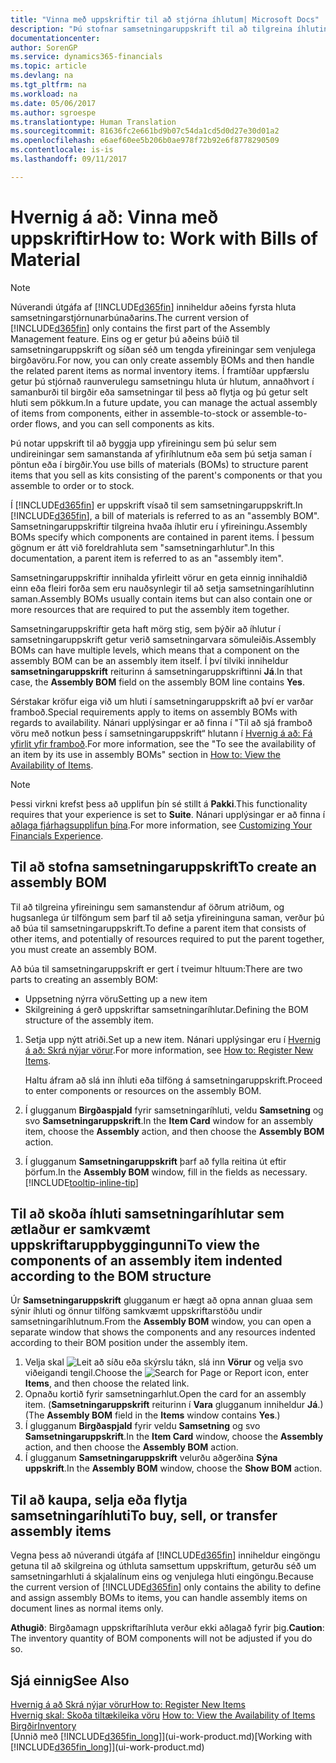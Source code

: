 ```yaml
---
title: "Vinna með uppskriftir til að stjórna íhlutum| Microsoft Docs"
description: "Þú stofnar samsetningaruppskrift til að tilgreina íhlutina eða tilföngin sem þarf til að setja saman vöruna sem samsetningaruppskriftin segir til um, og þú getur skoða íhluti samsetningarvöru."
documentationcenter: 
author: SorenGP
ms.service: dynamics365-financials
ms.topic: article
ms.devlang: na
ms.tgt_pltfrm: na
ms.workload: na
ms.date: 05/06/2017
ms.author: sgroespe
ms.translationtype: Human Translation
ms.sourcegitcommit: 81636fc2e661bd9b07c54da1cd5d0d27e30d01a2
ms.openlocfilehash: e6aef60ee5b206b0ae978f72b92e6f8778290509
ms.contentlocale: is-is
ms.lasthandoff: 09/11/2017

---
```

# <a name="how-to-work-with-bills-of-material"></a><span data-ttu-id="daa7e-103">Hvernig á að: Vinna með uppskriftir</span><span class="sxs-lookup"><span data-stu-id="daa7e-103">How to: Work with Bills of Material</span></span>
> [!NOTE]  
>   <span data-ttu-id="daa7e-104">Núverandi útgáfa af [!INCLUDE[d365fin](includes/d365fin_md.md)] inniheldur aðeins fyrsta hluta samsetningarstjórnunarbúnaðarins.</span><span class="sxs-lookup"><span data-stu-id="daa7e-104">The current version of [!INCLUDE[d365fin](includes/d365fin_md.md)] only contains the first part of the Assembly Management feature.</span></span> <span data-ttu-id="daa7e-105">Eins og er getur þú aðeins búið til samsetningaruppskrift og síðan séð um tengda yfireiningar sem venjulega birgðavöru.</span><span class="sxs-lookup"><span data-stu-id="daa7e-105">For now, you can only create assembly BOMs and then handle the related parent items as normal inventory items.</span></span> <span data-ttu-id="daa7e-106">Í framtíðar uppfærslu getur þú stjórnað raunverulegu samsetningu hluta úr hlutum, annaðhvort í samanburði til birgðir eða samsetningar til þess að flytja og þú getur selt hluti sem pökkum.</span><span class="sxs-lookup"><span data-stu-id="daa7e-106">In a future update, you can manage the actual assembly of items from components, either in assemble-to-stock or assemble-to-order flows, and you can sell components as kits.</span></span>

<span data-ttu-id="daa7e-107">Þú notar uppskrift til að byggja upp yfireiningu sem þú selur sem undireiningar sem samanstanda af yfiríhlutnum eða sem þú setja saman í pöntun eða í birgðir.</span><span class="sxs-lookup"><span data-stu-id="daa7e-107">You use bills of materials (BOMs) to structure parent items that you sell as kits consisting of the parent's components or that you assemble to order or to stock.</span></span>

<span data-ttu-id="daa7e-108">Í [!INCLUDE[d365fin](includes/d365fin_md.md)] er uppskrift vísað til sem samsetningaruppskrift.</span><span class="sxs-lookup"><span data-stu-id="daa7e-108">In [!INCLUDE[d365fin](includes/d365fin_md.md)], a bill of materials is referred to as an "assembly BOM".</span></span> <span data-ttu-id="daa7e-109">Samsetningaruppskriftir tilgreina hvaða íhlutir eru í yfireiningu.</span><span class="sxs-lookup"><span data-stu-id="daa7e-109">Assembly BOMs specify which components are contained in parent items.</span></span> <span data-ttu-id="daa7e-110">Í þessum gögnum er átt við foreldrahluta sem "samsetningarhlutur".</span><span class="sxs-lookup"><span data-stu-id="daa7e-110">In this documentation, a parent item is referred to as an "assembly item".</span></span>

<span data-ttu-id="daa7e-111">Samsetningaruppskriftir innihalda yfirleitt vörur en geta einnig innihaldið einn eða fleiri forða sem eru nauðsynlegir til að setja samsetningaríhlutinn saman.</span><span class="sxs-lookup"><span data-stu-id="daa7e-111">Assembly BOMs usually contain items but can also contain one or more resources that are required to put the assembly item together.</span></span>

<span data-ttu-id="daa7e-112">Samsetningaruppskriftir geta haft mörg stig, sem þýðir að íhlutur í samsetningaruppskrift getur verið samsetningarvara sömuleiðis.</span><span class="sxs-lookup"><span data-stu-id="daa7e-112">Assembly BOMs can have multiple levels, which means that a component on the assembly BOM can be an assembly item itself.</span></span> <span data-ttu-id="daa7e-113">Í því tilviki inniheldur **samsetningaruppskrift** reiturinn á samsetningaruppskriftinni **Já**.</span><span class="sxs-lookup"><span data-stu-id="daa7e-113">In that case, the **Assembly BOM** field on the assembly BOM line contains **Yes**.</span></span>

<span data-ttu-id="daa7e-114">Sérstakar kröfur eiga við um hluti í samsetningaruppskrift að því er varðar framboð.</span><span class="sxs-lookup"><span data-stu-id="daa7e-114">Special requirements apply to items on assembly BOMs with regards to availability.</span></span> <span data-ttu-id="daa7e-115">Nánari upplýsingar er að finna í "Til að sjá framboð vöru með notkun þess í samsetningaruppskrift“ hlutann í [Hvernig á að: Fá yfirlit yfir framboð](inventory-how-availability-overview.md).</span><span class="sxs-lookup"><span data-stu-id="daa7e-115">For more information, see the "To see the availability of an item by its use in assembly BOMs" section in [How to: View the Availability of Items](inventory-how-availability-overview.md).</span></span>

> [!NOTE]  
>   <span data-ttu-id="daa7e-116">Þessi virkni krefst þess að upplifun þín sé stillt á **Pakki**.</span><span class="sxs-lookup"><span data-stu-id="daa7e-116">This functionality requires that your experience is set to **Suite**.</span></span> <span data-ttu-id="daa7e-117">Nánari upplýsingar er að finna í [aðlaga fjárhagsupplifun þína](ui-experiences.md).</span><span class="sxs-lookup"><span data-stu-id="daa7e-117">For more information, see [Customizing Your Financials Experience](ui-experiences.md).</span></span>

## <a name="to-create-an-assembly-bom"></a><span data-ttu-id="daa7e-118">Til að stofna samsetningaruppskrift</span><span class="sxs-lookup"><span data-stu-id="daa7e-118">To create an assembly BOM</span></span>
<span data-ttu-id="daa7e-119">Til að tilgreina yfireiningu sem samanstendur af öðrum atriðum, og hugsanlega úr tilföngum sem þarf til að setja yfireininguna saman, verður þú að búa til samsetningaruppskrift.</span><span class="sxs-lookup"><span data-stu-id="daa7e-119">To define a parent item that consists of other items, and potentially of resources required to put the parent together, you must create an assembly BOM.</span></span>  

<span data-ttu-id="daa7e-120">Að búa til samsetningaruppskrift er gert í tveimur hltuum:</span><span class="sxs-lookup"><span data-stu-id="daa7e-120">There are two parts to creating an assembly BOM:</span></span>
- <span data-ttu-id="daa7e-121">Uppsetning nýrra vöru</span><span class="sxs-lookup"><span data-stu-id="daa7e-121">Setting up a new item</span></span>
- <span data-ttu-id="daa7e-122">Skilgreining á gerð uppskriftar samsetningaríhlutar.</span><span class="sxs-lookup"><span data-stu-id="daa7e-122">Defining the BOM structure of the assembly item.</span></span>

1. <span data-ttu-id="daa7e-123">Setja upp nýtt atriði.</span><span class="sxs-lookup"><span data-stu-id="daa7e-123">Set up a new item.</span></span> <span data-ttu-id="daa7e-124">Nánari upplýsingar eru í [Hvernig á að: Skrá nýjar vörur](inventory-how-register-new-items.md).</span><span class="sxs-lookup"><span data-stu-id="daa7e-124">For more information, see [How to: Register New Items](inventory-how-register-new-items.md).</span></span>

    <span data-ttu-id="daa7e-125">Haltu áfram að slá inn íhluti eða tilföng á samsetningaruppskrift.</span><span class="sxs-lookup"><span data-stu-id="daa7e-125">Proceed to enter components or resources on the assembly BOM.</span></span>  
2. <span data-ttu-id="daa7e-126">Í glugganum **Birgðaspjald** fyrir samsetningaríhluti, veldu **Samsetning** og svo **Samsetningaruppskrift**.</span><span class="sxs-lookup"><span data-stu-id="daa7e-126">In the **Item Card** window for an assembly item, choose the **Assembly** action, and then choose the **Assembly BOM** action.</span></span>
3. <span data-ttu-id="daa7e-127">Í glugganum **Samsetningaruppskrift** þarf að fylla reitina út eftir þörfum.</span><span class="sxs-lookup"><span data-stu-id="daa7e-127">In the **Assembly BOM** window, fill in the fields as necessary.</span></span> [!INCLUDE[tooltip-inline-tip](includes/tooltip-inline-tip_md.md)]

## <a name="to-view-the-components-of-an-assembly-item-indented-according-to-the-bom-structure"></a><span data-ttu-id="daa7e-128">Til að skoða íhluti samsetningaríhlutar sem ætlaður er samkvæmt uppskriftaruppbyggingunni</span><span class="sxs-lookup"><span data-stu-id="daa7e-128">To view the components of an assembly item indented according to the BOM structure</span></span>
<span data-ttu-id="daa7e-129">Úr **Samsetningaruppskrift** glugganum er hægt að opna annan gluaa sem sýnir íhluti og önnur tilföng samkvæmt uppskriftarstöðu undir samsetningaríhlutnum.</span><span class="sxs-lookup"><span data-stu-id="daa7e-129">From the **Assembly BOM** window, you can open a separate window that shows the components and any resources indented according to their BOM position under the assembly item.</span></span>

1. <span data-ttu-id="daa7e-130">Velja skal ![Leit að síðu eða skýrslu](media/ui-search/search_small.png "Leit að síðu eða skýrslu táknið") tákn, slá inn **Vörur** og velja svo viðeigandi tengil.</span><span class="sxs-lookup"><span data-stu-id="daa7e-130">Choose the ![Search for Page or Report](media/ui-search/search_small.png "Search for Page or Report icon") icon, enter **Items**, and then choose the related link.</span></span>
2. <span data-ttu-id="daa7e-131">Opnaðu kortið fyrir samsetningarhlut.</span><span class="sxs-lookup"><span data-stu-id="daa7e-131">Open the card for an assembly item.</span></span> <span data-ttu-id="daa7e-132">(**Samsetningaruppskrift** reiturinn í **Vara** glugganum inniheldur **Já**.)</span><span class="sxs-lookup"><span data-stu-id="daa7e-132">(The **Assembly BOM** field in the **Items** window contains **Yes**.)</span></span>
3. <span data-ttu-id="daa7e-133">Í glugganum **Birgðaspjald** fyrir veldu **Samsetning** og svo **Samsetningaruppskrift**.</span><span class="sxs-lookup"><span data-stu-id="daa7e-133">In the **Item Card** window, choose the **Assembly** action, and then choose the **Assembly BOM** action.</span></span>
4. <span data-ttu-id="daa7e-134">Í glugganum **Samsetningaruppskrift** velurðu aðgerðina **Sýna uppskrift**.</span><span class="sxs-lookup"><span data-stu-id="daa7e-134">In the **Assembly BOM** window, choose the **Show BOM** action.</span></span>

## <a name="to-buy-sell-or-transfer-assembly-items"></a><span data-ttu-id="daa7e-135">Til að kaupa, selja eða flytja samsetningaríhluti</span><span class="sxs-lookup"><span data-stu-id="daa7e-135">To buy, sell, or transfer assembly items</span></span>
<span data-ttu-id="daa7e-136">Vegna þess að núverandi útgáfa af [!INCLUDE[d365fin](includes/d365fin_md.md)] inniheldur eingöngu getuna til að skilgreina og úthluta samsettum uppskriftum, geturðu séð um samsetningarhluti á skjalalínum eins og venjulega hluti eingöngu.</span><span class="sxs-lookup"><span data-stu-id="daa7e-136">Because the current version of [!INCLUDE[d365fin](includes/d365fin_md.md)] only contains the ability to define and assign assembly BOMs to items, you can handle assembly items on document lines as normal items only.</span></span>

<span data-ttu-id="daa7e-137">**Athugið**: Birgðamagn uppskriftaríhluta verður ekki aðlagað fyrir þig.</span><span class="sxs-lookup"><span data-stu-id="daa7e-137">**Caution**: The inventory quantity of BOM components will not be adjusted if you do so.</span></span>

## <a name="see-also"></a><span data-ttu-id="daa7e-138">Sjá einnig</span><span class="sxs-lookup"><span data-stu-id="daa7e-138">See Also</span></span>
[<span data-ttu-id="daa7e-139">Hvernig á að Skrá nýjar vörur</span><span class="sxs-lookup"><span data-stu-id="daa7e-139">How to: Register New Items</span></span>](inventory-how-register-new-items.md)  
<span data-ttu-id="daa7e-140">[Hvernig skal: Skoða tiltækileika vöru](inventory-how-availability-overview.md)   </span><span class="sxs-lookup"><span data-stu-id="daa7e-140">[How to: View the Availability of Items](inventory-how-availability-overview.md)   </span></span>  
[<span data-ttu-id="daa7e-141">Birgðir</span><span class="sxs-lookup"><span data-stu-id="daa7e-141">Inventory</span></span>](inventory-manage-inventory.md)  
<span data-ttu-id="daa7e-142">[Unnið með [!INCLUDE[d365fin_long](includes/d365fin_long_md.md)]](ui-work-product.md)</span><span class="sxs-lookup"><span data-stu-id="daa7e-142">[Working with [!INCLUDE[d365fin_long](includes/d365fin_long_md.md)]](ui-work-product.md)</span></span>

